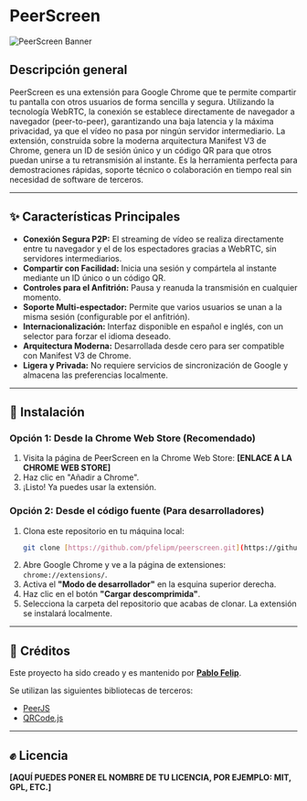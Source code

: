 # PeerScreen

![PeerScreen Banner](URL_DEL_BANNER_O_IMAGEN_PRINCIPAL)

## Descripción general

PeerScreen es una extensión para Google Chrome que te permite compartir tu pantalla con otros usuarios de forma sencilla y segura. Utilizando la tecnología WebRTC, la conexión se establece directamente de navegador a navegador (peer-to-peer), garantizando una baja latencia y la máxima privacidad, ya que el vídeo no pasa por ningún servidor intermediario. La extensión, construida sobre la moderna arquitectura Manifest V3 de Chrome, genera un ID de sesión único y un código QR para que otros puedan unirse a tu retransmisión al instante. Es la herramienta perfecta para demostraciones rápidas, soporte técnico o colaboración en tiempo real sin necesidad de software de terceros.

---

## ✨ Características Principales

* **Conexión Segura P2P:** El streaming de vídeo se realiza directamente entre tu navegador y el de los espectadores gracias a WebRTC, sin servidores intermediarios.
* **Compartir con Facilidad:** Inicia una sesión y compártela al instante mediante un ID único o un código QR.
* **Controles para el Anfitrión:** Pausa y reanuda la transmisión en cualquier momento.
* **Soporte Multi-espectador:** Permite que varios usuarios se unan a la misma sesión (configurable por el anfitrión).
* **Internacionalización:** Interfaz disponible en español e inglés, con un selector para forzar el idioma deseado.
* **Arquitectura Moderna:** Desarrollada desde cero para ser compatible con Manifest V3 de Chrome.
* **Ligera y Privada:** No requiere servicios de sincronización de Google y almacena las preferencias localmente.

---

## 🚀 Instalación

### Opción 1: Desde la Chrome Web Store (Recomendado)

1.  Visita la página de PeerScreen en la Chrome Web Store: **[ENLACE A LA CHROME WEB STORE]**
2.  Haz clic en "Añadir a Chrome".
3.  ¡Listo! Ya puedes usar la extensión.

### Opción 2: Desde el código fuente (Para desarrolladores)

1.  Clona este repositorio en tu máquina local:
    ```bash
    git clone [https://github.com/pfelipm/peerscreen.git](https://github.com/pfelipm/peerscreen.git)
    ```
2.  Abre Google Chrome y ve a la página de extensiones: `chrome://extensions/`.
3.  Activa el **"Modo de desarrollador"** en la esquina superior derecha.
4.  Haz clic en el botón **"Cargar descomprimida"**.
5.  Selecciona la carpeta del repositorio que acabas de clonar. La extensión se instalará localmente.

---

## 💙 Créditos

Este proyecto ha sido creado y es mantenido por **[Pablo Felip](https://www.linkedin.com/in/pfelipm/)**.

Se utilizan las siguientes bibliotecas de terceros:
* [PeerJS](https://peerjs.com/)
* [QRCode.js](https://github.com/davidshimjs/qrcodejs)

---

## ✊ Licencia

**[AQUÍ PUEDES PONER EL NOMBRE DE TU LICENCIA, POR EJEMPLO: MIT, GPL, ETC.]**
